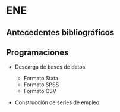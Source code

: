 # ENE

## Antecedentes bibliográficos

## Programaciones

* Descarga de bases de datos
    * Formato Stata
    * Formato SPSS
    * Formato CSV

* Construcción de series de empleo
